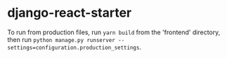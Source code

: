 # django-react-starter

To run from production files, run `yarn build` from the 'frontend' directory, then run `python manage.py runserver --settings=configuration.production_settings`.
